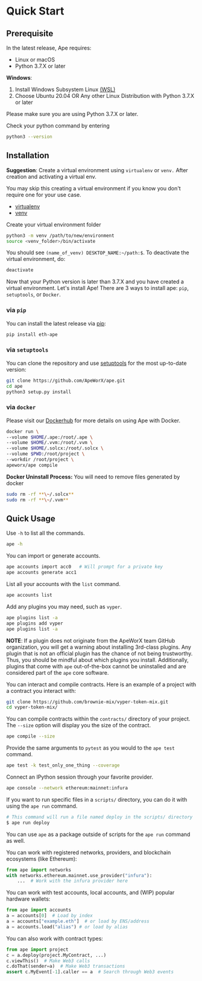 # Quick Start

## Prerequisite

In the latest release, Ape requires:

-   Linux or macOS
-   Python 3.7.X or later

**Windows**:

1.  Install Windows Subsystem Linux
    [(WSL)](https://docs.microsoft.com/en-us/windows/wsl/install)
2.  Choose Ubuntu 20.04 OR Any other Linux Distribution with Python
    3.7.X or later

Please make sure you are using Python 3.7.X or later.

Check your python command by entering

```bash
python3 --version
```

## Installation

**Suggestion**: Create a virtual environment using `virtualenv` or `venv.`
After creation and activating a virtual env.

You may skip this creating a virtual environment if you know you don\'t
require one for your use case.

* [virtualenv](https://pypi.org/project/virtualenv/)
* [venv](https://docs.python.org/3/library/venv.html)

Create your virtual environment folder

```bash
python3 -m venv /path/to/new/environment
source <venv_folder>/bin/activate
```

You should see `(name_of_venv) DESKTOP_NAME:~/path:$`.
To deactivate the virtual environment, do:

```bash
deactivate
```

Now that your Python version is later than 3.7.X and you have created a
virtual environment. Let\'s install Ape! There are 3 ways to install
ape: `pip`, `setuptools`, or `Docker`.

### via `pip`

You can install the latest release via
[pip](https://pypi.org/project/pip/):

```bash
pip install eth-ape
```

### via `setuptools`

You can clone the repository and use
[setuptools](https://github.com/pypa/setuptools) for the most up-to-date
version:

```bash
git clone https://github.com/ApeWorX/ape.git
cd ape
python3 setup.py install
```

### via `docker`

Please visit our
[Dockerhub](https://hub.docker.com/repository/docker/apeworx/ape) for
more details on using Ape with Docker.

```bash
docker run \
--volume $HOME/.ape:/root/.ape \
--volume $HOME/.vvm:/root/.vvm \
--volume $HOME/.solcx:/root/.solcx \
--volume $PWD:/root/project \
--workdir /root/project \
apeworx/ape compile
```

**Docker Uninstall Process:** You will need to remove files generated by
docker

```bash
sudo rm -rf **\~/.solcx**
sudo rm -rf **\~/.vvm**
```

## Quick Usage

Use `-h` to list all the commands.

```bash
ape -h
```

You can import or generate accounts.

```bash
ape accounts import acc0   # Will prompt for a private key
ape accounts generate acc1
````

List all your accounts with the `list` command.

```bash
ape accounts list
```

Add any plugins you may need, such as `vyper`.

```bash
ape plugins list -a
ape plugins add vyper
ape plugins list -a
```

**NOTE**: If a plugin does not originate from the ApeWorX team GitHub organization, you will get a warning about
installing 3rd-class plugins. Any plugin that is not an official plugin has the chance of not being trustworthy. Thus,
you should be mindful about which plugins you install. Additionally, plugins that come with `ape` out-of-the-box
cannot be uninstalled and are considered part of the `ape` core software.

You can interact and compile contracts.
Here is an example of a project with a contract you interact with: 

```bash 
git clone https://github.com/brownie-mix/vyper-token-mix.git
cd vyper-token-mix/
```

You can compile contracts within the `contracts/` directory of your project.
The `--size` option will display you the size of the contract.

```bash
ape compile --size
```

Provide the same arguments to `pytest` as you would to the `ape test` command.

```bash
ape test -k test_only_one_thing --coverage
```

Connect an IPython session through your favorite provider.

```bash
ape console --network ethereum:mainnet:infura
```

If you want to run specific files in a `scripts/` directory, you can do it with using the `ape run` command.

```bash
# This command will run a file named deploy in the scripts/ directory
$ ape run deploy
```

You can use `ape` as a package outside of scripts for the `ape run` command as well.

You can work with registered networks, providers, and blockchain ecosystems (like Ethereum):

```python
from ape import networks
with networks.ethereum.mainnet.use_provider("infura"):
    ...  # Work with the infura provider here
```

You can work with test accounts, local accounts, and (WIP) popular hardware wallets:

```python
from ape import accounts
a = accounts[0]  # Load by index
a = accounts["example.eth"]  # or load by ENS/address
a = accounts.load("alias") # or load by alias
```

You can also work with contract types:

```python
from ape import project
c = a.deploy(project.MyContract, ...)
c.viewThis()  # Make Web3 calls
c.doThat(sender=a)  # Make Web3 transactions
assert c.MyEvent[-1].caller == a  # Search through Web3 events
```
